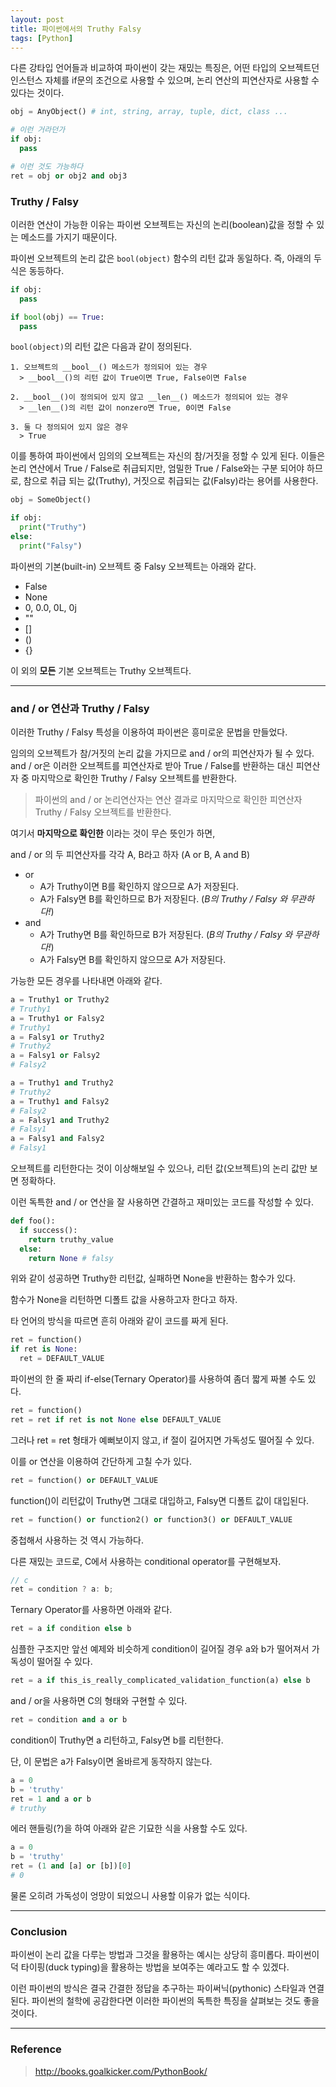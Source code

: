 ```yaml
---
layout: post
title: 파이썬에서의 Truthy Falsy
tags: [Python]
---
```


다른 강타입 언어들과 비교하여 파이썬이 갖는 재밌는 특징은, 어떤 타입의 오브젝트던 인스턴스 자체를 if문의 조건으로 사용할 수 있으며, 논리 연산의 피연산자로 사용할 수 있다는 것이다.

```python
obj = AnyObject() # int, string, array, tuple, dict, class ...

# 이런 거라던가
if obj:
  pass

# 이런 것도 가능하다
ret = obj or obj2 and obj3
```

### Truthy / Falsy

이러한 연산이 가능한 이유는 파이썬 오브젝트는 자신의 논리(boolean)값을 정할 수 있는 메소드를 가지기 때문이다.

파이썬 오브젝트의 논리 값은 `bool(object)` 함수의 리턴 값과 동일하다. 즉, 아래의 두 식은 동등하다.

```py
if obj:
  pass
```
```py
if bool(obj) == True:
  pass
```

`bool(object)`의 리턴 값은 다음과 같이 정의된다.

```
1. 오브젝트의 __bool__() 메소드가 정의되어 있는 경우
  > __bool__()의 리턴 값이 True이면 True, False이면 False

2. __bool__()이 정의되어 있지 않고 __len__() 메소드가 정의되어 있는 경우
  > __len__()의 리턴 값이 nonzero면 True, 0이면 False

3. 둘 다 정의되어 있지 않은 경우
  > True
```

이를 통하여 파이썬에서 임의의 오브젝트는 자신의 참/거짓을 정할 수 있게 된다. 이들은 논리 연산에서 True / False로 취급되지만, 엄밀한 True / False와는 구분 되어야 하므로, 참으로 취급 되는 값(Truthy), 거짓으로 취급되는 값(Falsy)라는 용어를 사용한다.

```python
obj = SomeObject()

if obj:
  print("Truthy")
else:
  print("Falsy")
```

파이썬의 기본(built-in) 오브젝트 중 Falsy 오브젝트는 아래와 같다.

- False
- None
- 0, 0.0, 0L, 0j
- ""
- []
- ()
- {}

이 외의 __모든__ 기본 오브젝트는 Truthy 오브젝트다.

---

### and / or 연산과 Truthy / Falsy

이러한 Truthy / Falsy 특성을 이용하여 파이썬은 흥미로운 문법을 만들었다.

임의의 오브젝트가 참/거짓의 논리 값을 가지므로 and / or의 피연산자가 될 수 있다. and / or은 이러한 오브젝트를 피연산자로 받아 True / False를 반환하는 대신 피연산자 중 마지막으로 확인한 Truthy / Falsy 오브젝트를 반환한다.

> 파이썬의 and / or 논리연산자는 연산 결과로 마지막으로 확인한 피연산자 Truthy / Falsy 오브젝트를 반환한다.


여기서 __마지막으로 확인한__ 이라는 것이 무슨 뜻인가 하면,

and / or 의 두 피연산자를 각각 A, B라고 하자 (A or B, A and B)

- or
  - A가 Truthy이면 B를 확인하지 않으므로 A가 저장된다.
  - A가 Falsy면 B를 확인하므로 B가 저장된다. (_B의 Truthy / Falsy 와 무관하다!_)
- and
  - A가 Truthy면 B를 확인하므로 B가 저장된다. (_B의 Truthy / Falsy 와 무관하다!_)
  - A가 Falsy면 B를 확인하지 않으므로 A가 저장된다.

가능한 모든 경우를 나타내면 아래와 같다.

```py
a = Truthy1 or Truthy2
# Truthy1
a = Truthy1 or Falsy2
# Truthy1
a = Falsy1 or Truthy2
# Truthy2
a = Falsy1 or Falsy2
# Falsy2

a = Truthy1 and Truthy2
# Truthy2
a = Truthy1 and Falsy2
# Falsy2
a = Falsy1 and Truthy2
# Falsy1
a = Falsy1 and Falsy2
# Falsy1
```

오브젝트를 리턴한다는 것이 이상해보일 수 있으나, 리턴 값(오브젝트)의 논리 값만 보면 정확하다.

이런 독특한 and / or 연산을 잘 사용하면 간결하고 재미있는 코드를 작성할 수 있다.

```py
def foo():
  if success():
    return truthy_value
  else:
    return None # falsy
```

위와 같이 성공하면 Truthy한 리턴값, 실패하면 None을 반환하는 함수가 있다.

함수가 None을 리턴하면 디폴트 값을 사용하고자 한다고 하자.

타 언어의 방식을 따르면 흔히 아래와 같이 코드를 짜게 된다.

```py
ret = function()
if ret is None:
  ret = DEFAULT_VALUE
```

파이썬의 한 줄 짜리 if-else(Ternary Operator)를 사용하여 좀더 짧게 짜볼 수도 있다.

```py
ret = function()
ret = ret if ret is not None else DEFAULT_VALUE
```

그러나 ret = ret 형태가 예뻐보이지 않고, if 절이 길어지면 가독성도 떨어질 수 있다.

이를 or 연산을 이용하여 간단하게 고칠 수가 있다.

```py
ret = function() or DEFAULT_VALUE
```

function()이 리턴값이 Truthy면 그대로 대입하고, Falsy면 디폴트 값이 대입된다.

```py
ret = function() or function2() or function3() or DEFAULT_VALUE
```

중첩해서 사용하는 것 역시 가능하다.

다른 재밌는 코드로, C에서 사용하는 conditional operator를 구현해보자.

```c
// c
ret = condition ? a: b;
```

Ternary Operator를 사용하면 아래와 같다.

```py
ret = a if condition else b
```

심플한 구조지만 앞선 예제와 비슷하게 condition이 길어질 경우 a와 b가 떨어져서 가독성이 떨어질 수 있다.

```py
ret = a if this_is_really_complicated_validation_function(a) else b
```

and / or을 사용하면 C의 형태와 구현할 수 있다.

```py
ret = condition and a or b
```

condition이 Truthy면 a 리턴하고, Falsy면 b를 리턴한다.

단, 이 문법은 a가 Falsy이면 올바르게 동작하지 않는다.

```py
a = 0
b = 'truthy'
ret = 1 and a or b
# truthy
```

에러 핸들링(?)을 하여 아래와 같은 기묘한 식을 사용할 수도 있다.

```py
a = 0
b = 'truthy'
ret = (1 and [a] or [b])[0]
# 0
```

물론 오히려 가독성이 엉망이 되었으니 사용할 이유가 없는 식이다.

---

### Conclusion

파이썬이 논리 값을 다루는 방법과 그것을 활용하는 예시는 상당히 흥미롭다. 파이썬이 덕 타이핑(duck typing)을 활용하는 방법을 보여주는 예라고도 할 수 있겠다.

이런 파이썬의 방식은 결국 간결한 정답을 추구하는 파이써닉(pythonic) 스타일과 연결된다. 파이썬의 철학에 공감한다면 이러한 파이썬의 독특한 특징을 살펴보는 것도 좋을 것이다.



---

### Reference

> http://books.goalkicker.com/PythonBook/
